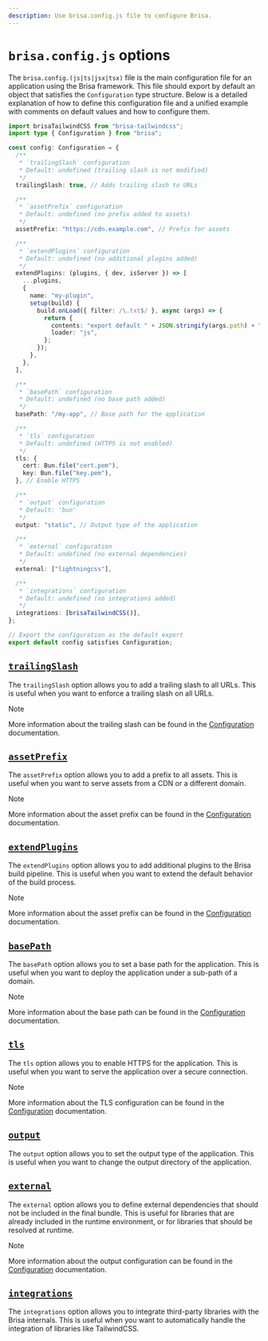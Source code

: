 ```yaml
---
description: Use brisa.config.js file to configure Brisa.
---
```


# `brisa.config.js` options

The `brisa.config.(js|ts|jsx|tsx)` file is the main configuration file for an application using the Brisa framework. This file should export by default an object that satisfies the `Configuration` type structure. Below is a detailed explanation of how to define this configuration file and a unified example with comments on default values and how to configure them.

```ts filename="brisa.config.ts"
import brisaTailwindCSS from "brisa-tailwindcss";
import type { Configuration } from "brisa";

const config: Configuration = {
  /**
   * `trailingSlash` configuration
   * Default: undefined (trailing slash is not modified)
   */
  trailingSlash: true, // Adds trailing slash to URLs

  /**
   * `assetPrefix` configuration
   * Default: undefined (no prefix added to assets)
   */
  assetPrefix: "https://cdn.example.com", // Prefix for assets

  /**
   * `extendPlugins` configuration
   * Default: undefined (no additional plugins added)
   */
  extendPlugins: (plugins, { dev, isServer }) => [
    ...plugins,
    {
      name: "my-plugin",
      setup(build) {
        build.onLoad({ filter: /\.txt$/ }, async (args) => {
          return {
            contents: "export default " + JSON.stringify(args.path) + ";",
            loader: "js",
          };
        });
      },
    },
  ],

  /**
   * `basePath` configuration
   * Default: undefined (no base path added)
   */
  basePath: "/my-app", // Base path for the application

  /**
   * `tls` configuration
   * Default: undefined (HTTPS is not enabled)
   */
  tls: {
    cert: Bun.file("cert.pem"),
    key: Bun.file("key.pem"),
  }, // Enable HTTPS

  /**
   * `output` configuration
   * Default: 'bun'
   */
  output: "static", // Output type of the application

  /**
   * `external` configuration
   * Default: undefined (no external dependencies)
   */
  external: ["lightningcss"],

  /**
   * `integrations` configuration
   * Default: undefined (no integrations added)
   */
  integrations: [brisaTailwindCSS()],
};

// Export the configuration as the default export
export default config satisfies Configuration;
```

## [`trailingSlash`](/building-your-application/configuring/trailing-slash)

The `trailingSlash` option allows you to add a trailing slash to all URLs. This is useful when you want to enforce a trailing slash on all URLs.

> [!NOTE]
>
> More information about the trailing slash can be found in the [Configuration](/building-your-application/configuring/trailing-slash) documentation.

## [`assetPrefix`](/building-your-application/configuring/asset-prefix)

The `assetPrefix` option allows you to add a prefix to all assets. This is useful when you want to serve assets from a CDN or a different domain.

> [!NOTE]
>
> More information about the asset prefix can be found in the [Configuration](/building-your-application/configuring/asset-prefix) documentation.

## [`extendPlugins`](/building-your-application/configuring/plugins)

The `extendPlugins` option allows you to add additional plugins to the Brisa build pipeline. This is useful when you want to extend the default behavior of the build process.

> [!NOTE]
>
> More information about the asset prefix can be found in the [Configuration](/building-your-application/configuring/plugins) documentation.

## [`basePath`](/building-your-application/configuring/base-path)

The `basePath` option allows you to set a base path for the application. This is useful when you want to deploy the application under a sub-path of a domain.

> [!NOTE]
>
> More information about the base path can be found in the [Configuration](/building-your-application/configuring/base-path) documentation.

## [`tls`](/building-your-application/configuring/tls)

The `tls` option allows you to enable HTTPS for the application. This is useful when you want to serve the application over a secure connection.

> [!NOTE]
>
> More information about the TLS configuration can be found in the [Configuration](/building-your-application/configuring/tls) documentation.

## [`output`](/building-your-application/configuring/output)

The `output` option allows you to set the output type of the application. This is useful when you want to change the output directory of the application.

## [`external`](/building-your-application/configuring/external)

The `external` option allows you to define external dependencies that should not be included in the final bundle. This is useful for libraries that are already included in the runtime environment, or for libraries that should be resolved at runtime.

> [!NOTE]
>
> More information about the output configuration can be found in the [Configuration](/building-your-application/configuring/output) documentation.

## [`integrations`](/building-your-application/configuring/integrations)

The `integrations` option allows you to integrate third-party libraries with the Brisa internals. This is useful when you want to automatically handle the integration of libraries like TailwindCSS.

